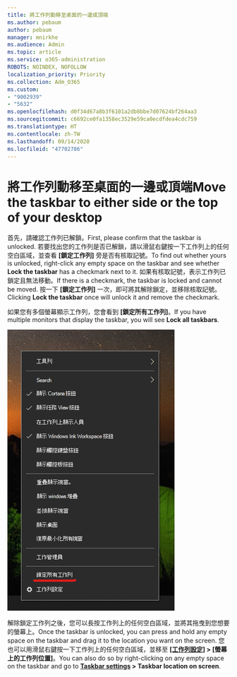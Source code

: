 ```yaml
---
title: 將工作列動移至桌面的一邊或頂端
ms.author: pebaum
author: pebaum
manager: mnirkhe
ms.audience: Admin
ms.topic: article
ms.service: o365-administration
ROBOTS: NOINDEX, NOFOLLOW
localization_priority: Priority
ms.collection: Adm_O365
ms.custom:
- "9002939"
- "5632"
ms.openlocfilehash: d0f34d67a8b3f6101a2db8bbe7d07624bf264aa3
ms.sourcegitcommit: c6692ce0fa1358ec3529e59ca0ecdfdea4cdc759
ms.translationtype: HT
ms.contentlocale: zh-TW
ms.lasthandoff: 09/14/2020
ms.locfileid: "47702786"
---
```

# <a name="move-the-taskbar-to-either-side-or-the-top-of-your-desktop"></a><span data-ttu-id="d6db1-102">將工作列動移至桌面的一邊或頂端</span><span class="sxs-lookup"><span data-stu-id="d6db1-102">Move the taskbar to either side or the top of your desktop</span></span>

<span data-ttu-id="d6db1-103">首先，請確認工作列已解鎖。</span><span class="sxs-lookup"><span data-stu-id="d6db1-103">First, please confirm that the taskbar is unlocked.</span></span> <span data-ttu-id="d6db1-104">若要找出您的工作列是否已解鎖，請以滑鼠右鍵按一下工作列上的任何空白區域，並查看 **[鎖定工作列]** 旁是否有核取記號。</span><span class="sxs-lookup"><span data-stu-id="d6db1-104">To find out whether yours is unlocked, right-click any empty space on the taskbar and see whether **Lock the taskbar** has a checkmark next to it.</span></span> <span data-ttu-id="d6db1-105">如果有核取記號，表示工作列已鎖定且無法移動。</span><span class="sxs-lookup"><span data-stu-id="d6db1-105">If there is a checkmark, the taskbar is locked and cannot be moved.</span></span> <span data-ttu-id="d6db1-106">按一下 **[鎖定工作列]** 一次，即可將其解除鎖定，並移除核取記號。</span><span class="sxs-lookup"><span data-stu-id="d6db1-106">Clicking **Lock the taskbar** once will unlock it and remove the checkmark.</span></span>

<span data-ttu-id="d6db1-107">如果您有多個螢幕顯示工作列，您會看到 **[鎖定所有工作列]**。</span><span class="sxs-lookup"><span data-stu-id="d6db1-107">If you have multiple monitors that display the taskbar, you will see **Lock all taskbars**.</span></span>

![鎖定所有工作列](media/lock-all-taskbars.png)

<span data-ttu-id="d6db1-109">解除鎖定工作列之後，您可以長按工作列上的任何空白區域，並將其拖曳到您想要的螢幕上。</span><span class="sxs-lookup"><span data-stu-id="d6db1-109">Once the taskbar is unlocked, you can press and hold any empty space on the taskbar and drag it to the location you want on the screen.</span></span> <span data-ttu-id="d6db1-110">您也可以用滑鼠右鍵按一下工作列上的任何空白區域，並移至 **[[工作列設定]](ms-settings:taskbar?activationSource=GetHelp) > [螢幕上的工作列位置]**。</span><span class="sxs-lookup"><span data-stu-id="d6db1-110">You can also do so by right-clicking on any empty space on the taskbar and go to **[Taskbar settings](ms-settings:taskbar?activationSource=GetHelp) > Taskbar location on screen**.</span></span>

